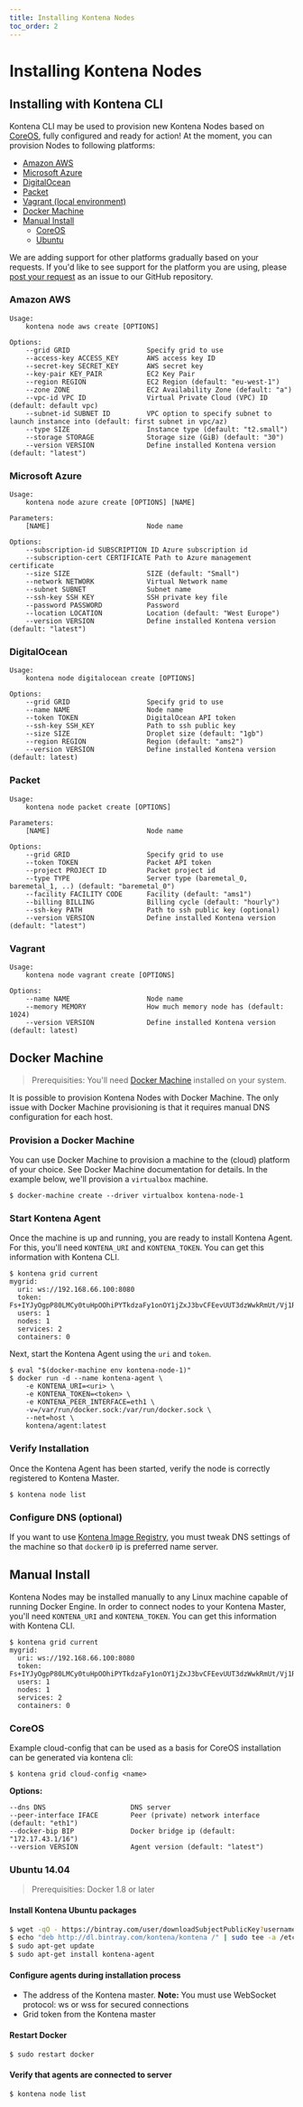 ```yaml
---
title: Installing Kontena Nodes
toc_order: 2
---
```


# Installing Kontena Nodes

## Installing with Kontena CLI

Kontena CLI may be used to provision new Kontena Nodes based on [CoreOS](https://coreos.com/using-coreos/), fully configured and ready for action! At the moment, you can provision Nodes to following platforms:

* [Amazon AWS](nodes#amazon-aws)
* [Microsoft Azure](nodes#microsoft-azure)
* [DigitalOcean](nodes#digitalocean)
* [Packet](nodes#packet)
* [Vagrant (local environment)](nodes#vagrant)
* [Docker Machine](nodes#docker-machine)
* [Manual Install](nodes#manual-install)
  * [CoreOS](nodes#coreos)
  * [Ubuntu](nodes#ubuntu-14-04)

We are adding support for other platforms gradually based on your requests. If you'd like to see support for the platform you are using, please [post your request](https://github.com/kontena/kontena/issues) as an issue to our GitHub repository.

### Amazon AWS

```
Usage:
    kontena node aws create [OPTIONS]

Options:
    --grid GRID                   Specify grid to use
    --access-key ACCESS_KEY       AWS access key ID
    --secret-key SECRET_KEY       AWS secret key
    --key-pair KEY_PAIR           EC2 Key Pair
    --region REGION               EC2 Region (default: "eu-west-1")
    --zone ZONE                   EC2 Availability Zone (default: "a")
    --vpc-id VPC ID               Virtual Private Cloud (VPC) ID (default: default vpc)
    --subnet-id SUBNET ID         VPC option to specify subnet to launch instance into (default: first subnet in vpc/az)
    --type SIZE                   Instance type (default: "t2.small")
    --storage STORAGE             Storage size (GiB) (default: "30")
    --version VERSION             Define installed Kontena version (default: "latest")
```

### Microsoft Azure

```
Usage:
    kontena node azure create [OPTIONS] [NAME]

Parameters:
    [NAME]                        Node name

Options:
    --subscription-id SUBSCRIPTION ID Azure subscription id
    --subscription-cert CERTIFICATE Path to Azure management certificate
    --size SIZE                   SIZE (default: "Small")
    --network NETWORK             Virtual Network name
    --subnet SUBNET               Subnet name
    --ssh-key SSH KEY             SSH private key file
    --password PASSWORD           Password
    --location LOCATION           Location (default: "West Europe")
    --version VERSION             Define installed Kontena version (default: "latest")
```

### DigitalOcean

```
Usage:
    kontena node digitalocean create [OPTIONS]

Options:
    --grid GRID                   Specify grid to use
    --name NAME                   Node name
    --token TOKEN                 DigitalOcean API token
    --ssh-key SSH_KEY             Path to ssh public key
    --size SIZE                   Droplet size (default: "1gb")
    --region REGION               Region (default: "ams2")
    --version VERSION             Define installed Kontena version (default: latest)
```

### Packet

```
Usage:
    kontena node packet create [OPTIONS]

Parameters:
    [NAME]                        Node name

Options:
    --grid GRID                   Specify grid to use
    --token TOKEN                 Packet API token
    --project PROJECT ID          Packet project id
    --type TYPE                   Server type (baremetal_0, baremetal_1, ..) (default: "baremetal_0")
    --facility FACILITY CODE      Facility (default: "ams1")
    --billing BILLING             Billing cycle (default: "hourly")
    --ssh-key PATH                Path to ssh public key (optional)
    --version VERSION             Define installed Kontena version (default: "latest")
```

### Vagrant

```
Usage:
    kontena node vagrant create [OPTIONS]

Options:
    --name NAME                   Node name
    --memory MEMORY               How much memory node has (default: 1024)
    --version VERSION             Define installed Kontena version (default: latest)
```

## Docker Machine

> Prerequisities: You'll need [Docker Machine](https://docs.docker.com/machine/) installed on your system.

It is possible to provision Kontena Nodes with Docker Machine. The only issue with Docker Machine provisioning is that it requires manual DNS configuration for each host.

### Provision a Docker Machine

You can use Docker Machine to provision a machine to the (cloud) platform of your choice. See Docker Machine documentation for details. In the example below, we'll provision a `virtualbox` machine.

```
$ docker-machine create --driver virtualbox kontena-node-1
```

### Start Kontena Agent

Once the machine is up and running, you are ready to install Kontena Agent. For this, you'll need `KONTENA_URI` and `KONTENA_TOKEN`. You can get this information with Kontena CLI.

```
$ kontena grid current
mygrid:
  uri: ws://192.168.66.100:8080
  token: Fs+IYJyOgpP80LMCy0tuHpOOhiPYTkdzaFy1onOY1jZxJ3bvCFEevUUT3dzWwkRmUt/Vj1RA1HCgY3QpLQ24aA==
  users: 1
  nodes: 1
  services: 2
  containers: 0
```

Next, start the Kontena Agent using the `uri` and `token`.

```
$ eval "$(docker-machine env kontena-node-1)"
$ docker run -d --name kontena-agent \
    -e KONTENA_URI=<uri> \
    -e KONTENA_TOKEN=<token> \
    -e KONTENA_PEER_INTERFACE=eth1 \
    -v=/var/run/docker.sock:/var/run/docker.sock \
    --net=host \
    kontena/agent:latest
```

### Verify Installation

Once the Kontena Agent has been started, verify the node is correctly registered to Kontena Master.

```
$ kontena node list
```

### Configure DNS (optional)

If you want to use [Kontena Image Registry](../../using-kontena/image-registry.md), you must tweak DNS settings of the machine so that `docker0` ip is preferred name server.


## Manual Install

Kontena Nodes may be installed manually to any Linux machine capable of running Docker Engine. In order to connect nodes to your Kontena Master, you'll need `KONTENA_URI` and `KONTENA_TOKEN`. You can get this information with Kontena CLI.

```
$ kontena grid current
mygrid:
  uri: ws://192.168.66.100:8080
  token: Fs+IYJyOgpP80LMCy0tuHpOOhiPYTkdzaFy1onOY1jZxJ3bvCFEevUUT3dzWwkRmUt/Vj1RA1HCgY3QpLQ24aA==
  users: 1
  nodes: 1
  services: 2
  containers: 0
```

### CoreOS

Example cloud-config that can be used as a basis for CoreOS installation can be generated via kontena cli:


```
$ kontena grid cloud-config <name>
```

**Options:**

```
--dns DNS                     DNS server
--peer-interface IFACE        Peer (private) network interface (default: "eth1")
--docker-bip BIP              Docker bridge ip (default: "172.17.43.1/16")
--version VERSION             Agent version (default: "latest")
```

### Ubuntu 14.04

> Prerequisities: Docker 1.8 or later

#### Install Kontena Ubuntu packages

```sh
$ wget -qO - https://bintray.com/user/downloadSubjectPublicKey?username=bintray | sudo apt-key add -
$ echo "deb http://dl.bintray.com/kontena/kontena /" | sudo tee -a /etc/apt/sources.list
$ sudo apt-get update
$ sudo apt-get install kontena-agent
```

#### Configure agents during installation process

* The address of the Kontena master. **Note:** You must use WebSocket protocol: ws or wss for secured connections
* Grid token from the Kontena master

#### Restart Docker

```sh
$ sudo restart docker
```

#### Verify that agents are connected to server

```sh
$ kontena node list
```
